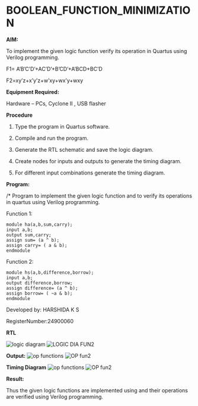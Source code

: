 # BOOLEAN_FUNCTION_MINIMIZATION

**AIM:**

To implement the given logic function verify its operation in Quartus using Verilog programming.

F1= A’B’C’D’+AC’D’+B’CD’+A’BCD+BC’D 

F2=xy’z+x’y’z+w’xy+wx’y+wxy

**Equipment Required:**

Hardware – PCs, Cyclone II , USB flasher


**Procedure**

1.	Type the program in Quartus software.

2.	Compile and run the program.

3.	Generate the RTL schematic and save the logic diagram.

4.	Create nodes for inputs and outputs to generate the timing diagram.

5.	For different input combinations generate the timing diagram.


**Program:**

/* Program to implement the given logic function and to verify its operations in quartus using Verilog programming. 

Function 1:

    module ha(a,b,sum,carry);
    input a,b;
    output sum,carry;
    assign sum= (a ^ b);
    assign carry= ( a & b);
    endmodule

Function 2:

    module hs(a,b,difference,borrow);
    input a,b;
    output difference,borrow;
    assign difference= (a ^ b);
    assign borrow= ( ~a & b);
    endmodule



Developed by: HARSHIDA K S

RegisterNumber:24900060


**RTL**

![logic diagram](https://github.com/user-attachments/assets/e7097d03-359a-4ed3-9eda-4c89a4c855c8)
![LOGIC DIA FUN2](https://github.com/user-attachments/assets/6965bb59-ec79-4489-90a9-2c8b6c8ddfd6)



**Output:**
![op functions](https://github.com/user-attachments/assets/ef3ed1a1-c964-4f3a-8136-2e6b257de497)
![OP fun2](https://github.com/user-attachments/assets/5e01ef49-cf29-4ede-ab63-f3fb16883d24)



**Timing Diagram**
![op functions](https://github.com/user-attachments/assets/f9c82611-d02c-41c5-a184-42a8d868a71d)
![OP fun2](https://github.com/user-attachments/assets/a295cbbe-33f4-4a86-9ff9-c24c7e1e6a56)



**Result:**

Thus the given logic functions are implemented using and their operations are verified using Verilog programming.

